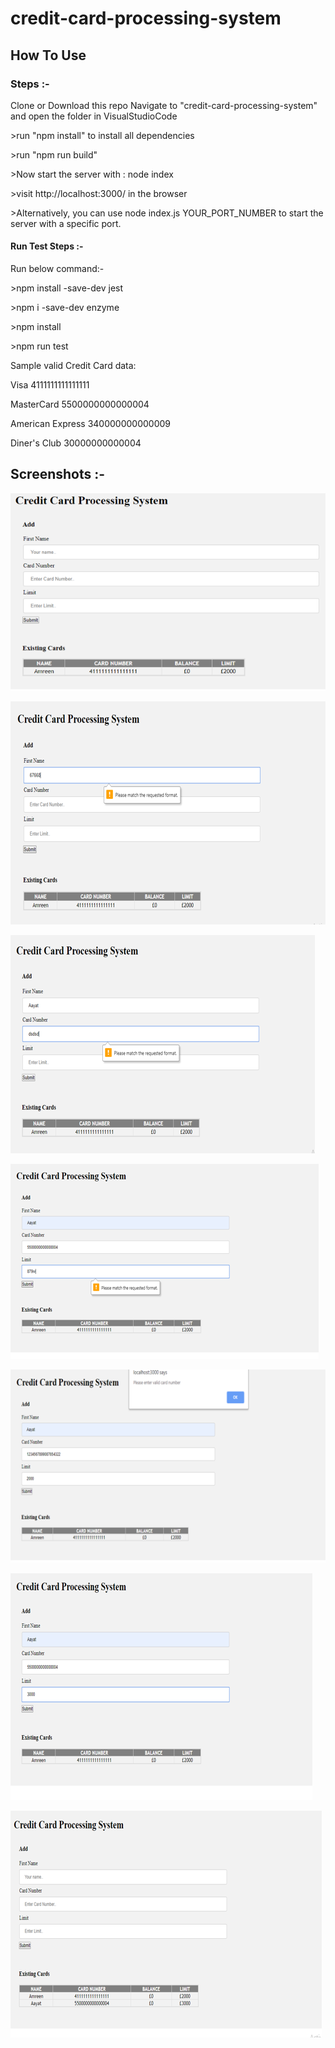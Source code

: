 # credit-card-processing-system

## How To Use

### Steps :- 

Clone or Download this repo
Navigate to "credit-card-processing-system" and open the folder in VisualStudioCode

\>run "npm install" to install all dependencies

\>run "npm run build"

\>Now start the server with : node index

\>visit http://localhost:3000/ in the browser

\>Alternatively, you can use node index.js YOUR_PORT_NUMBER to start the server with a specific port.


#### Run Test Steps :-

Run below command:-

\>npm install -save-dev jest

\>npm i -save-dev enzyme

\>npm install

\>npm run test


Sample valid Credit Card data:

Visa	             4111111111111111

MasterCard	       5500000000000004

American Express   340000000000009

Diner's Club	     30000000000004


## Screenshots :-

![alt text](./screenshots/Capture.PNG)

![alt text](./screenshots/Capture1.PNG)

![alt text](./screenshots/Capture2.PNG)

![alt text](./screenshots/Capture3.PNG)

![alt text](./screenshots/Capture4.PNG)

![alt text](./screenshots/Capture5.PNG)

![alt text](./screenshots/Capture6.PNG)
